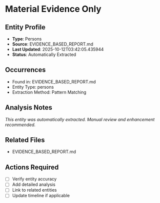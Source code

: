 # Material Evidence Only

## Entity Profile
- **Type**: Persons
- **Source**: EVIDENCE_BASED_REPORT.md
- **Last Updated**: 2025-10-12T03:42:05.435944
- **Status**: Automatically Extracted

## Occurrences
- Found in: EVIDENCE_BASED_REPORT.md
- Entity Type: persons
- Extraction Method: Pattern Matching

## Analysis Notes
*This entity was automatically extracted. Manual review and enhancement recommended.*

## Related Files
- EVIDENCE_BASED_REPORT.md

## Actions Required
- [ ] Verify entity accuracy
- [ ] Add detailed analysis
- [ ] Link to related entities
- [ ] Update timeline if applicable
